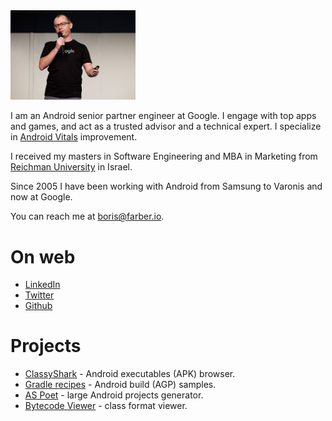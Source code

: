
<img src="img/Header.jpg" width="200"/>

I am an Android senior partner engineer at Google. I engage with top apps and games, and act 
as a trusted advisor and a technical expert. I specialize in 
[Android Vitals](https://developer.android.com/topic/performance/vitals) improvement.

I received my masters in Software Engineering and MBA in Marketing from [Reichman 
University](https://www.runi.ac.il/en/) in Israel.

Since 2005 I have been working with Android from Samsung to Varonis and now at Google.

You can reach me at <boris@farber.io>.

# On web
* [LinkedIn](https://www.linkedin.com/in/borisfarber/) 
* [Twitter](https://x.com/BorisFarber) 
* [Github](https://github.com/borisf) 

# Projects
* [ClassyShark](https://github.com/google/android-classyshark) - Android executables (APK) browser.
* [Gradle recipes](https://github.com/android/gradle-recipes) - Android build (AGP) samples. 
* [AS Poet](https://github.com/android/android-studio-poet) - large Android projects generator.
* [Bytecode Viewer](https://github.com/borisf/classyshark-bytecode-viewer) - class format viewer. 

